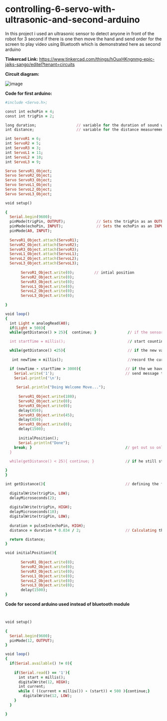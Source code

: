 # controlling-6-servo-with-ultrasonic-and-second-arduino
In this project i used an ultrasonic sensor to detect anyone in front of the robot for 3 second if there is one then move the hand and send order for the screen to play video using Bluetooth which is demonstrated here as second arduino

**Tinkercad Link:** https://www.tinkercad.com/things/hOuxHKngnmg-epic-jaiks-sango/editel?tenant=circuits



**Circuit diagram:** 


![image](https://user-images.githubusercontent.com/5675794/125009845-02a00d00-e06e-11eb-86ac-b09c56600db3.png)




**Code for first arduino:**

```ruby
#include <Servo.h>;

const int echoPin = 4;
const int trigPin = 2;

long duration;                  // variable for the duration of sound wave travel
int distance;                   // variable for the distance measurement

int ServoR1 = 6;
int ServoR2 = 5;
int ServoR3 = 3;
int ServoL1 = 11;
int ServoL2 = 10;
int ServoL3 = 9;

Servo ServoR1_Object;
Servo ServoR2_Object;
Servo ServoR3_Object;
Servo ServoL1_Object;
Servo ServoL2_Object;
Servo ServoL3_Object;

void setup()
  
{
  Serial.begin(9600);
  pinMode(trigPin, OUTPUT);              // Sets the trigPin as an OUTPUT
  pinMode(echoPin, INPUT);               // Sets the echoPin as an INPUT
  pinMode(A0, INPUT);
  
  ServoR1_Object.attach(ServoR1);
  ServoR2_Object.attach(ServoR2);
  ServoR3_Object.attach(ServoR3);
  ServoL1_Object.attach(ServoL1);
  ServoL2_Object.attach(ServoL2);
  ServoL3_Object.attach(ServoL3);
  
       ServoR1_Object.write(0);         // intial position
       ServoR2_Object.write(0);
       ServoR3_Object.write(0);
       ServoL1_Object.write(0);
       ServoL2_Object.write(0);
       ServoL3_Object.write(0);
 
}

void loop()
{
  int Light = analogRead(A0);
  if(Light > 500){
  while(getDistance() > 25){  continue; }              // if the sensor see someone near start counting

  int startTime = millis();                            // start counting to know if he stay or pass by only

  while(getDistance() <25){                            // if the new value is less than 25 also enter while loop
 
   int newTime = millis();                             //record the current time

  if (newTime - startTime > 3000){                    // if the we have 3 sec difference between the first value and current value so customer is standing
    Serial.write('1');                                // send message to screen to open
    Serial.println('\n');
    
     Serial.println("Doing Welcome Move...");
  
      ServoR1_Object.write(180);
      ServoR2_Object.write(0);
      ServoR3_Object.write(0);
      delay(850);
      ServoR3_Object.write(45);
      delay(850);
      ServoR3_Object.write(0);
      delay(1500);
      
      initialPosition();
      Serial.println("Done");
    break; }                                          // get out so only send message once
  }
  
  while(getDistance() < 25){ continue; }              // if he still standing wait untill sensor know he walked away

}
}

int getDistance(){                                    // defining the function to calculate the distance
   
  digitalWrite(trigPin, LOW);
  delayMicroseconds(2);
  
  digitalWrite(trigPin, HIGH);
  delayMicroseconds(10);
  digitalWrite(trigPin, LOW);
 
  duration = pulseIn(echoPin, HIGH);
  distance = duration * 0.034 / 2;                    // Calculating the distance

  return distance;
}

void initialPosition(){
  
       ServoR1_Object.write(0);
       ServoR2_Object.write(0);
       ServoR3_Object.write(0);
       ServoL1_Object.write(0);
       ServoL2_Object.write(0);
       ServoL3_Object.write(0);
       delay(1500);
}
```





**Code for second arduino used instead of bluetooth module**

```ruby


void setup()
  
{
  Serial.begin(9600);
  pinMode(12, OUTPUT);
}

void loop()
{
  if(Serial.available() != 0){
    
    if(Serial.read() == '1'){
      int start = millis();
      digitalWrite(12, HIGH);
      int current;
      while ( ((current = millis()) - (start)) < 500 ){continue;}
        digitalWrite(12, LOW);
    }
  }

}
```
